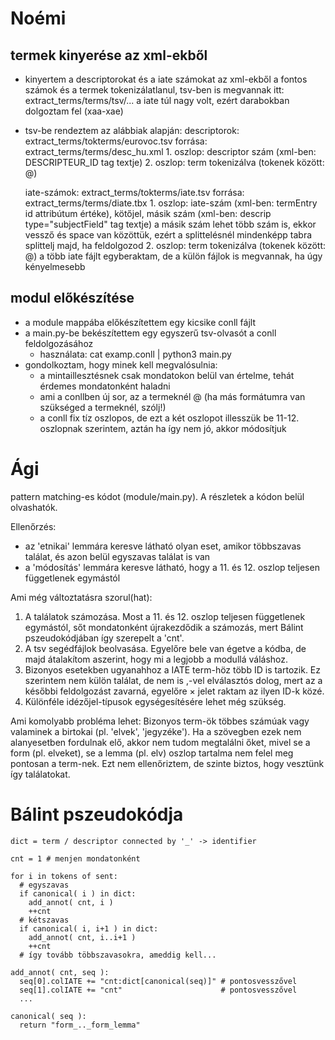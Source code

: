 # Noémi

## termek kinyerése az xml-ekből

- kinyertem a descriptorokat és a iate számokat az xml-ekből
    a fontos számok és a termek tokenizálatlanul, tsv-ben is megvannak itt:
    extract_terms/terms/tsv/...
    a iate túl nagy volt, ezért darabokban dolgoztam fel (xaa-xae)

- tsv-be rendeztem az alábbiak alapján:
    descriptorok: extract_terms/tokterms/eurovoc.tsv
        forrása: extract_terms/terms/desc_hu.xml
        1. oszlop: descriptor szám (xml-ben: DESCRIPTEUR_ID tag textje)
        2. oszlop: term tokenizálva (tokenek között: @)

    iate-számok: extract_terms/tokterms/iate.tsv
    forrása: extract_terms/terms/diate.tbx
        1. oszlop: iate-szám (xml-ben: termEntry id attribútum értéke), kötőjel, másik szám (xml-ben: descrip type="subjectField" tag textje)
            a másik szám lehet több szám is, ekkor vessző és space van közöttük, ezért a splittelésnél mindenképp tabra splittelj majd, ha feldolgozod
        2. oszlop: term tokenizálva (tokenek között: @)
        a több iate fájlt egyberaktam, de a külön fájlok is megvannak, ha úgy kényelmesebb

## modul előkészítése

- a module mappába előkészítettem egy kicsike conll fájlt
- a main.py-be bekészítettem egy egyszerű tsv-olvasót a conll feldolgozásához
    - használata:  cat examp.conll | python3 main.py
- gondolkoztam, hogy minek kell megvalósulnia:
    - a mintaillesztésnek csak mondatokon belül van értelme, tehát érdemes mondatonként haladni
    - ami a conllben új sor, az a termeknél @ (ha más formátumra van szükséged a termeknél, szólj!)
    - a conll fix tíz oszlopos, de ezt a két oszlopot illesszük be 11-12. oszlopnak szerintem, aztán ha így nem jó, akkor módosítjuk

# Ági
pattern matching-es kódot (module/main.py). A részletek a kódon belül olvashatók.

Ellenőrzés:
- az 'etnikai' lemmára keresve látható olyan eset, amikor többszavas találat, és azon belül egyszavas találat is van
- a 'módosítás' lemmára keresve látható, hogy a 11. és 12. oszlop teljesen függetlenek egymástól

Ami még változtatásra szorul(hat):
1. A találatok számozása. Most a 11. és 12. oszlop teljesen függetlenek egymástól, sőt mondatonként újrakezdődik a számozás, mert Bálint pszeudokódjában így szerepelt a 'cnt'.
1. A tsv segédfájlok beolvasása. Egyelőre bele van égetve a kódba, de majd átalakítom aszerint, hogy mi a legjobb a modullá váláshoz.
1. Bizonyos esetekben ugyanahhoz a IATE term-höz több ID is tartozik. Ez szerintem nem külön találat, de nem is ,-vel elválasztós dolog, mert az a későbbi feldolgozást zavarná, egyelőre × jelet raktam az ilyen ID-k közé.
1. Különféle idézőjel-típusok egységesítésére lehet még szükség.

Ami komolyabb probléma lehet:
Bizonyos term-ök többes számúak vagy valaminek a birtokai (pl. 'elvek', 'jegyzéke'). Ha a szövegben ezek nem alanyesetben fordulnak elő, akkor nem tudom megtalálni őket, mivel se a form (pl. elveket), se a lemma (pl. elv) oszlop tartalma nem felel meg pontosan a term-nek. Ezt nem ellenőriztem, de szinte biztos, hogy vesztünk így találatokat.


# Bálint pszeudokódja

```
dict = term / descriptor connected by '_' -> identifier

cnt = 1 # menjen mondatonként

for i in tokens of sent:
  # egyszavas
  if canonical( i ) in dict:
    add_annot( cnt, i )
    ++cnt
  # kétszavas
  if canonical( i, i+1 ) in dict:
    add_annot( cnt, i..i+1 )
    ++cnt
  # így tovább többszavasokra, ameddig kell...

add_annot( cnt, seq ):
  seq[0].colIATE += "cnt:dict[canonical(seq)]" # pontosvesszővel
  seq[1].colIATE += "cnt"                      # pontosvesszővel
  ...

canonical( seq ):
  return "form_.._form_lemma"
```
